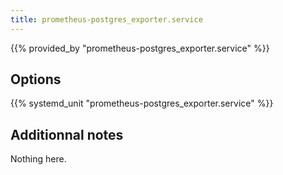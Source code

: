 ```yaml
---
title: prometheus-postgres_exporter.service
---
```


{{% provided_by "prometheus-postgres_exporter.service" %}}

## Options

{{% systemd_unit "prometheus-postgres_exporter.service" %}}

## Additionnal notes

Nothing here.
